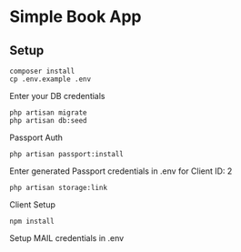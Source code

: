 # Simple Book App

## Setup

~~~
composer install
cp .env.example .env
~~~

Enter your DB credentials
~~~
php artisan migrate
php artisan db:seed
~~~

Passport Auth 
~~~
php artisan passport:install
~~~
Enter generated Passport credentials in .env for Client ID: 2 


~~~
php artisan storage:link
~~~

Client Setup 
~~~
npm install
~~~

Setup MAIL credentials in .env